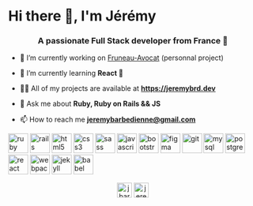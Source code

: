 <h1 >Hi there 👋, I'm Jérémy</h1>
<h3 align="center">A passionate Full Stack developer from France 🥖</h3>

- 🔭 I’m currently working on [Fruneau-Avocat](https://fruneau-avocat.com/) (personnal project)

- 🌱 I’m currently learning **React 🚀**

- 👨‍💻 All of my projects are available at **https://jeremybrd.dev**

- 💬 Ask me about **Ruby, Ruby on Rails && JS**

- 📫 How to reach me **jeremybarbedienne@gmail.com**

<p align="left"><img src="https://devicons.github.io/devicon/devicon.git/icons/ruby/ruby-original-wordmark.svg" alt="ruby" width="40" height="40"/> <img src="https://devicons.github.io/devicon/devicon.git/icons/rails/rails-original-wordmark.svg" alt="rails" width="40" height="40"/> <img src="https://devicons.github.io/devicon/devicon.git/icons/html5/html5-original-wordmark.svg" alt="html5" width="40" height="40"/> <img src="https://devicons.github.io/devicon/devicon.git/icons/css3/css3-original-wordmark.svg" alt="css3" width="40" height="40"/> <img src="https://devicons.github.io/devicon/devicon.git/icons/sass/sass-original.svg" alt="sass" width="40" height="40"/> <img src="https://devicons.github.io/devicon/devicon.git/icons/javascript/javascript-original.svg" alt="javascript" width="40" height="40"/> <img src="https://devicons.github.io/devicon/devicon.git/icons/bootstrap/bootstrap-plain.svg" alt="bootstrap" width="40" height="40"/> <img src="https://www.vectorlogo.zone/logos/figma/figma-icon.svg" alt="figma" width="40" height="40"/> <img src="https://www.vectorlogo.zone/logos/git-scm/git-scm-icon.svg" alt="git" width="40" height="40"/> <img src="https://devicons.github.io/devicon/devicon.git/icons/mysql/mysql-original-wordmark.svg" alt="mysql" width="40" height="40"/> <img src="https://devicons.github.io/devicon/devicon.git/icons/postgresql/postgresql-original-wordmark.svg" alt="postgresql" width="40" height="40"/> <img src="https://devicons.github.io/devicon/devicon.git/icons/react/react-original-wordmark.svg" alt="react" width="40" height="40"/> <img src="https://devicons.github.io/devicon/devicon.git/icons/webpack/webpack-original.svg" alt="webpack" width="40" height="40"/> <img src="https://www.vectorlogo.zone/logos/jekyllrb/jekyllrb-icon.svg" alt="jekyll" width="40" height="40"/> <img src="https://www.vectorlogo.zone/logos/babeljs/babeljs-icon.svg" alt="babel" width="40" height="40"/></p>

<p align="center">
<a href="https://twitter.com/jbarbedienne" target="blank"><img align="center" src="https://cdn.jsdelivr.net/npm/simple-icons@3.0.1/icons/twitter.svg" alt="jbarbedienne" height="30" width="30" color="white" /></a>
<a href="https://linkedin.com/in/jeremy-barbedienne" target="blank"><img align="center" src="https://cdn.jsdelivr.net/npm/simple-icons@3.0.1/icons/linkedin.svg" alt="jeremy-barbedienne" height="30" width="30" /></a>
</p>
